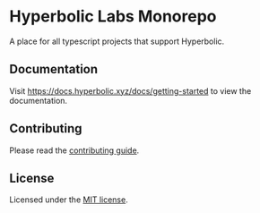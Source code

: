# Hyperbolic Labs Monorepo

A place for all typescript projects that support Hyperbolic.

## Documentation

Visit <https://docs.hyperbolic.xyz/docs/getting-started> to view the documentation.

## Contributing

Please read the [contributing guide](/CONTRIBUTING.md).

## License

Licensed under the [MIT license](https://github.com/HyperbolicLabs/hyperbolic-ts/blob/main/LICENSE.md).
